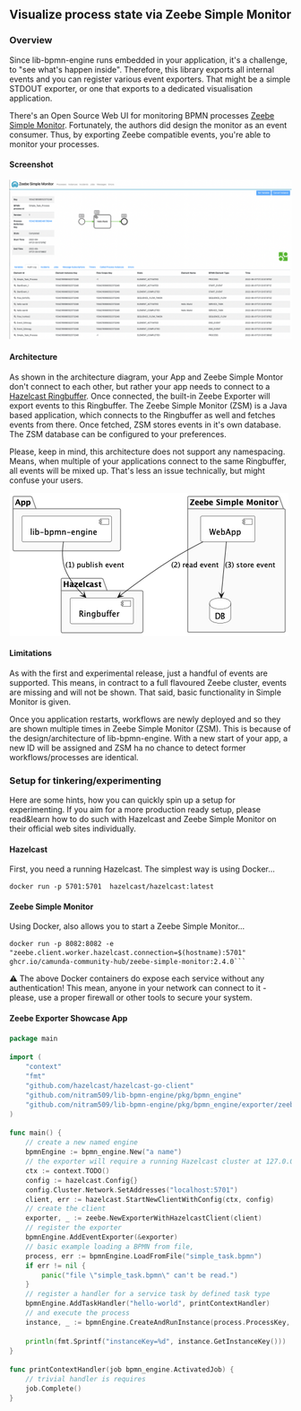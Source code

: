 
## Visualize process state via Zeebe Simple Monitor

### Overview

Since lib-bpmn-engine runs embedded in your application,
it's a challenge, to "see what's happen inside". Therefore, this library exports 
all internal events and you can register various event exporters.
That might be a simple STDOUT exporter, or one that exports to a dedicated visualisation application.

There's an Open Source Web UI for monitoring BPMN processes [Zeebe Simple Monitor](https://github.com/camunda-community-hub/zeebe-simple-monitor).
Fortunately, the authors did design the monitor as an event consumer.
Thus, by exporting Zeebe compatible events, you're able to monitor your processes.

#### Screenshot

![screenshot](./examples/zeebe_exporter/zeebe-simple-monitor-screenshot.png)

#### Architecture

As shown in the architecture diagram, your App and Zeebe Simple Montor don't
connect to each other, but rather your app needs to connect to a [Hazelcast Ringbuffer](https://docs.hazelcast.com/imdg/4.2/data-structures/ringbuffer).
Once connected, the built-in Zeebe Exporter will export events to this Ringbuffer.
The Zeebe Simple Monitor (ZSM) is a Java based application, which connects to the Ringbuffer
as well and fetches events from there. Once fetched, ZSM stores events in it's own database.
The ZSM database can be configured to your preferences.

Please, keep in mind, this architecture does not support any namespacing.
Means, when multiple of your applications connect to the same Ringbuffer,
all events will be mixed up. That's less an issue technically, but might confuse your users.

![architecture](./examples/zeebe_exporter/architecture.png)

#### Limitations

As with the first and experimental release, just a handful of events are supported.
This means, in contract to a full flavoured Zeebe cluster, events are missing
and will not be shown. That said, basic functionality in Simple Monitor is given.

Once you application restarts, workflows are newly deployed and so they are shown
multiple times in Zeebe Simple Monitor (ZSM). This is because of the design/architecture
of lib-bpmn-engine. With a new start of your app, a new ID will be assigned
and ZSM ha no chance to detect former workflows/processes are identical.

### Setup for tinkering/experimenting

Here are some hints, how you can quickly spin up a setup for experimenting.
If you aim for a more production ready setup, please read&learn how to do such
with Hazelcast and Zeebe Simple Monitor on their official web sites individually.

#### Hazelcast

First, you need a running Hazelcast. The simplest way is using Docker...
```shell
docker run -p 5701:5701  hazelcast/hazelcast:latest
```

#### Zeebe Simple Monitor

Using Docker, also allows you to start a Zeebe Simple Monitor...
```shell
docker run -p 8082:8082 -e "zeebe.client.worker.hazelcast.connection=$(hostname):5701" ghcr.io/camunda-community-hub/zeebe-simple-monitor:2.4.0```
```

⚠️ The above Docker containers do expose each service without any authentication!
This mean, anyone in your network can connect to it - please, use a proper firewall
or other tools to secure your system.

#### Zeebe Exporter Showcase App

<!-- MARKDOWN-AUTO-DOCS:START (CODE:src=./examples/zeebe_exporter/zeebe_exporter.go) -->
```go
package main

import (
	"context"
	"fmt"
	"github.com/hazelcast/hazelcast-go-client"
	"github.com/nitram509/lib-bpmn-engine/pkg/bpmn_engine"
	"github.com/nitram509/lib-bpmn-engine/pkg/bpmn_engine/exporter/zeebe"
)

func main() {
	// create a new named engine
	bpmnEngine := bpmn_engine.New("a name")
	// the exporter will require a running Hazelcast cluster at 127.0.0.1:5701
	ctx := context.TODO()
	config := hazelcast.Config{}
	config.Cluster.Network.SetAddresses("localhost:5701")
	client, err := hazelcast.StartNewClientWithConfig(ctx, config)
	// create the client
	exporter, _ := zeebe.NewExporterWithHazelcastClient(client)
	// register the exporter
	bpmnEngine.AddEventExporter(&exporter)
	// basic example loading a BPMN from file,
	process, err := bpmnEngine.LoadFromFile("simple_task.bpmn")
	if err != nil {
		panic("file \"simple_task.bpmn\" can't be read.")
	}
	// register a handler for a service task by defined task type
	bpmnEngine.AddTaskHandler("hello-world", printContextHandler)
	// and execute the process
	instance, _ := bpmnEngine.CreateAndRunInstance(process.ProcessKey, nil)

	println(fmt.Sprintf("instanceKey=%d", instance.GetInstanceKey()))
}

func printContextHandler(job bpmn_engine.ActivatedJob) {
	// trivial handler is requires
	job.Complete()
}

```
<!-- MARKDOWN-AUTO-DOCS:END -->
